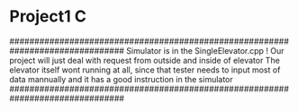 # Project1 C
###############################################################################
Simulator is in the SingleElevator.cpp
! Our project will just deal with request from outside and inside of elevator
The elevator itself wont running at all, since that tester needs to input
most of data mannually and it has a good instruction in the simulator
###############################################################################
